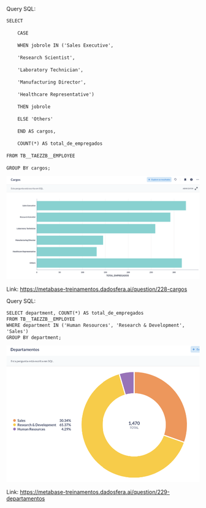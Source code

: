 Query SQL:

```
SELECT

    CASE

    WHEN jobrole IN ('Sales Executive',

    'Research Scientist',

    'Laboratory Technician',

    'Manufacturing Director',

    'Healthcare Representative')

    THEN jobrole

    ELSE 'Others'

    END AS cargos,

    COUNT(*) AS total_de_empregados

FROM TB__TAEZZB__EMPLOYEE

GROUP BY cargos;
```

![1692549647104](image/RESPOSTA/1692549647104.png)

Link: https://metabase-treinamentos.dadosfera.ai/question/228-cargos

Query SQL:

```
SELECT department, COUNT(*) AS total_de_empregados
FROM TB__TAEZZB__EMPLOYEE
WHERE department IN ('Human Resources', 'Research & Development', 'Sales')
GROUP BY department;
```

![1692549781593](image/RESPOSTA/1692549781593.png)

Link: https://metabase-treinamentos.dadosfera.ai/question/229-departamentos
